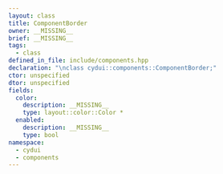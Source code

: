 ```yaml
---
layout: class
title: ComponentBorder
owner: __MISSING__
brief: __MISSING__
tags:
  - class
defined_in_file: include/components.hpp
declaration: "\nclass cydui::components::ComponentBorder;"
ctor: unspecified
dtor: unspecified
fields:
  color:
    description: __MISSING__
    type: layout::color::Color *
  enabled:
    description: __MISSING__
    type: bool
namespace:
  - cydui
  - components
---
```

